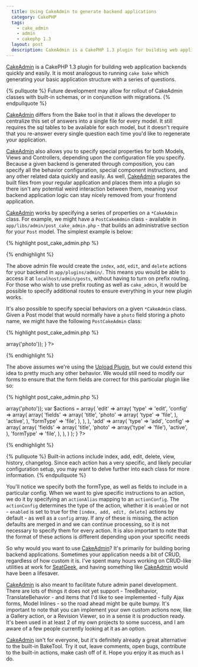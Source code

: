 ```yaml
---
  title: Using CakeAdmin to generate backend applications
  category: CakePHP
  tags:
    - cake_admin
    - admin
    - cakephp 1.3
  layout: post
  description: CakeAdmin is a CakePHP 1.3 plugin for building web application backends quickly and easily. It is most analogous to running `cake bake` which generating your basic application structure with a series of questions.
---
```


[CakeAdmin](https://github.com/josegonzalez/cake_admin) is a CakePHP 1.3 plugin for building web application backends quickly and easily. It is most analogous to running `cake bake` which generating your basic application structure with a series of questions.

{% pullquote %}
Future development may allow for rollout of CakeAdmin classes with built-in schemas, or in conjunction with migrations.
{% endpullquote %}

[CakeAdmin](https://github.com/josegonzalez/cake_admin) differs from the Bake tool in that it allows the developer to centralize this set of answers into a single file for every model. It still requires the sql tables to be available for each model, but it doesn't require that you re-answer every single question each time you'd like to regenerate your application.

[CakeAdmin](https://github.com/josegonzalez/cake_admin) also allows you to specify special properties for both Models, Views and Controllers, depending upon the configuration file you specify. Because a given backend is generated through composition, you can specify all the behavior configuration, special component instructions, and any other related data quickly and easily. As well, [CakeAdmin](https://github.com/josegonzalez/cake_admin) separates the built files from your regular application and places them into a plugin so there isn't any potential weird interaction between them, meaning your backend application logic can stay nicely removed from your frontend application.

[CakeAdmin](https://github.com/josegonzalez/cake_admin) works by specifying a series of properties on a `*CakeAdmin` class. For example, we might have a `PostCakeAdmin` class - available in `app/libs/admin/post_cake_admin.php` - that builds an administrative section for your `Post` model. The simplest example is below:

{% highlight post_cake_admin.php %}
<?php
class PostCakeAdmin extends CakeAdmin {
}
?>
{% endhighlight %}

The above admin file would create the `index`, `add`, `edit`, and `delete` actions for your backend in `app/plugins/admin/`. This means you would be able to access it at `localhost/admin/posts`, without having to turn on prefix routing. For those who wish to use prefix routing as well as `cake_admin`, it would be possible to specify additional routes to ensure everything in your new plugin works.

It's also possible to specify special behaviors on a given `*CakeAdmin` class. Given a Post model that would normally have a `photo` field storing a photo name, we might have the following `PostCakeAdmin` class:

{% highlight post_cake_admin.php %}
<?php
class PostCakeAdmin extends CakeAdmin {
	var $actsAs = array('Upload.Upload' => array('photo'));
}
?>
{% endhighlight %}

The above assumes we're using the [Upload Plugin](https://github.com/josegonzalez/upload), but we could extend this idea to pretty much any other behavior. We would still need to modify our forms to ensure that the form fields are correct for this particular plugin like so:

{% highlight post_cake_admin.php %}
<?php
class PostCakeAdmin extends CakeAdmin {
    var $actsAs = array('Upload.Upload' => array('photo'));
    var $actions = array(
        'edit' => array(
            'type' => 'edit',
            'config' => array(
                array(
                    'fields' => array(
                        'title',
                        'photo' => array(
                            'type' => 'file',
                        ),
                        'active',
                    ),
                    'formType' => 'file',
                ),
            ),
        ),
        'add' => array(
            'type' => 'add',
            'config' => array(
                array(
                    'fields' => array(
                        'title',
                        'photo' => array('type' => 'file'),
                        'active',
                    ),
                    'formType' => 'file',
                ),
            ),
        )
    );
}
?>
{% endhighlight %}

{% pullquote %}
Built-in actions include index, add, edit, delete, view, history, changelog. Since each action has a very specific, and likely peculiar configuration setup, you may want to delve further into each class for more information.
{% endpullquote %}

You'll notice we specify both the formType, as well as fields to include in a particular config. When we want to give specific instructions to an action, we do it by specifying an `actionAlias` mapping to an `actionConfig`. The `actionConfig` determines the type of the action, whether it is `enabled` or not - `enabled` is set to true for the `[index, add, edit, delete]` actions by default - as well as a `config` array. If any of these is missing, the action defaults are merged in and we can continue processing, so it is not necessary to specify them for every action. It is also important to note that the format of these actions is different depending upon your specific needs

So why would you want to use [CakeAdmin](https://github.com/josegonzalez/cake_admin)? It's primarily for building boring backend applications. Sometimes your application needs a bit of CRUD, regardless of how custom it is. I've spent many hours working on CRUD-like utilities at work for [SeatGeek](http://seatgeek.com), and having something like [CakeAdmin](https://github.com/josegonzalez/cake_admin) would have been a lifesaver.

[CakeAdmin](https://github.com/josegonzalez/cake_admin) is also meant to facilitate future admin panel development. There are lots of things it does not yet support - TreeBehavior, TranslateBehavior - and items that I'd like to see implemented - fully Ajax forms, Model Inlines - so the road ahead might be quite bumpy. It's important to note that you can implement your own custom actions now, like a Gallery action, or a Revision Viewer, so in a sense it is production ready. It's been used in at least 2 of my own projects to some success, and I am aware of a few people currently looking at it as an option.

[CakeAdmin](https://github.com/josegonzalez/cake_admin) isn't for everyone, but it's definitely already a great alternative to the built-in BakeTool. Try it out, leave comments, open bugs, contribute to the built-in actions, make cash off of it. Hope you enjoy it as much as I do.